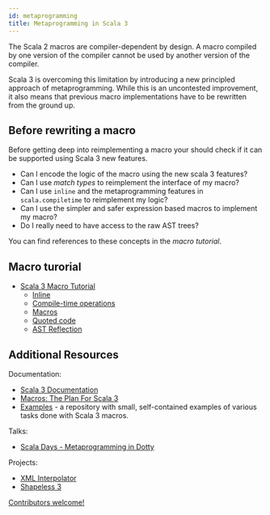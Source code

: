 ```yaml
---
id: metaprogramming
title: Metaprogramming in Scala 3
---
```


The Scala 2 macros are compiler-dependent by design. A macro compiled by one version of the compiler cannot be used by another version of the compiler.

Scala 3 is overcoming this limitation by introducing a new principled approach of metaprogramming. While this is an uncontested improvement, it also means that previous macro implementations have to be rewritten from the ground up.

## Before rewriting a macro

Before getting deep into reimplementing a macro your should check if it can be supported using Scala 3 new features.

* Can I encode the logic of the macro using the new scala 3 features?
* Can I use *match types* to reimplement the interface of my macro?
* Can I use `inline` and the metaprogramming features in `scala.compiletime` to reimplement my logic?
* Can I use the simpler and safer expression based macros to implement my macro?
* Do I really need to have access to the raw AST trees?

You can find references to these concepts in the _macro tutorial_.

## Macro turorial

* [Scala 3 Macro Tutorial](https://lampepfl.github.io/scala3-macro-tutorial/docs/tutorial/introduction.html)
  * [Inline](https://lampepfl.github.io/scala3-macro-tutorial/docs/tutorial/inline.html)
  * [Compile-time operations](https://lampepfl.github.io/scala3-macro-tutorial/docs/tutorial/compile-time-operations.html)
  * [Macros](https://lampepfl.github.io/scala3-macro-tutorial/docs/tutorial/scala-3-macros.html)
  * [Quoted code](https://lampepfl.github.io/scala3-macro-tutorial/docs/tutorial/quoted-code.html)
  * [AST Reflection](https://lampepfl.github.io/scala3-macro-tutorial/docs/tutorial/tasty-reflection.html)
## Additional Resources

Documentation:
- [Scala 3 Documentation](https://dotty.epfl.ch/docs/reference/metaprogramming/toc.html)
- [Macros: The Plan For Scala 3](https://www.scala-lang.org/blog/2018/04/30/in-a-nutshell.html)
- [Examples](https://github.com/lampepfl/dotty-macro-examples) - a repository with small, self-contained examples of various tasks done with Scala 3 macros.

Talks:
* [Scala Days - Metaprogramming in Dotty](https://www.youtube.com/watch?v=ZfDS_gJyPTc)

Projects:
* [XML Interpolator](https://github.com/dotty-staging/xml-interpolator/tree/master)
* [Shapeless 3](https://github.com/dotty-staging/shapeless/tree/shapeless-3)

[Contributors welcome!](../contributing.md)
